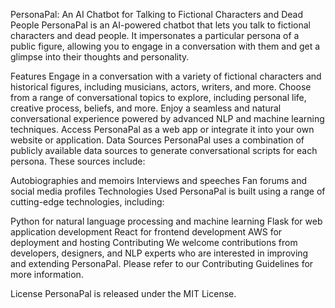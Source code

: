PersonaPal: An AI Chatbot for Talking to Fictional Characters and Dead People
PersonaPal is an AI-powered chatbot that lets you talk to fictional characters and dead people. It impersonates a particular persona of a public figure, allowing you to engage in a conversation with them and get a glimpse into their thoughts and personality.

Features
Engage in a conversation with a variety of fictional characters and historical figures, including musicians, actors, writers, and more.
Choose from a range of conversational topics to explore, including personal life, creative process, beliefs, and more.
Enjoy a seamless and natural conversational experience powered by advanced NLP and machine learning techniques.
Access PersonaPal as a web app or integrate it into your own website or application.
Data Sources
PersonaPal uses a combination of publicly available data sources to generate conversational scripts for each persona. These sources include:

Autobiographies and memoirs
Interviews and speeches
Fan forums and social media profiles
Technologies Used
PersonaPal is built using a range of cutting-edge technologies, including:

Python for natural language processing and machine learning
Flask for web application development
React for frontend development
AWS for deployment and hosting
Contributing
We welcome contributions from developers, designers, and NLP experts who are interested in improving and extending PersonaPal. Please refer to our Contributing Guidelines for more information.

License
PersonaPal is released under the MIT License.

